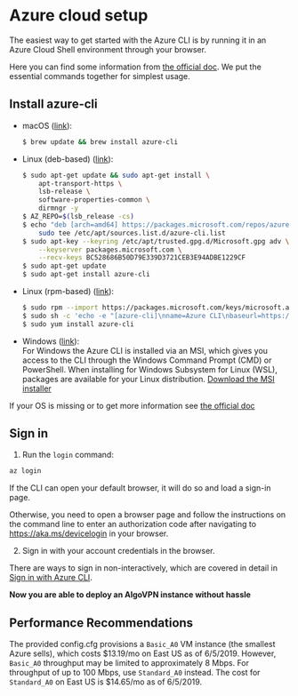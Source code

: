 # Azure cloud setup

The easiest way to get started with the Azure CLI is by running it in an Azure Cloud Shell environment through your browser.  

Here you can find some information from [the official doc](https://docs.microsoft.com/en-us/cli/azure/get-started-with-azure-cli?view=azure-cli-latest). We put the essential commands together for simplest usage.

## Install azure-cli

- macOS ([link](https://docs.microsoft.com/en-us/cli/azure/install-azure-cli-macos?view=azure-cli-latest)):
  ```bash
  $ brew update && brew install azure-cli
  ```

- Linux (deb-based) ([link](https://docs.microsoft.com/en-us/cli/azure/install-azure-cli-apt?view=azure-cli-latest)):
  ```bash
  $ sudo apt-get update && sudo apt-get install \
      apt-transport-https \
      lsb-release \
      software-properties-common \
      dirmngr -y
  $ AZ_REPO=$(lsb_release -cs)
  $ echo "deb [arch=amd64] https://packages.microsoft.com/repos/azure-cli/ $AZ_REPO main" | \
      sudo tee /etc/apt/sources.list.d/azure-cli.list
  $ sudo apt-key --keyring /etc/apt/trusted.gpg.d/Microsoft.gpg adv \
      --keyserver packages.microsoft.com \
      --recv-keys BC528686B50D79E339D3721CEB3E94ADBE1229CF
  $ sudo apt-get update
  $ sudo apt-get install azure-cli
  ```

- Linux (rpm-based) ([link](https://docs.microsoft.com/en-us/cli/azure/install-azure-cli-yum?view=azure-cli-latest)):
  ```bash
  $ sudo rpm --import https://packages.microsoft.com/keys/microsoft.asc
  $ sudo sh -c 'echo -e "[azure-cli]\nname=Azure CLI\nbaseurl=https://packages.microsoft.com/yumrepos/azure-cli\nenabled=1\ngpgcheck=1\ngpgkey=https://packages.microsoft.com/keys/microsoft.asc" > /etc/yum.repos.d/azure-cli.repo'
  $ sudo yum install azure-cli
  ```

- Windows ([link](https://docs.microsoft.com/en-us/cli/azure/install-azure-cli-windows?view=azure-cli-latest)):  
  For Windows the Azure CLI is installed via an MSI, which gives you access to the CLI through the Windows Command Prompt (CMD) or PowerShell. When installing for Windows Subsystem for Linux (WSL), packages are available for your Linux distribution. [Download the MSI installer](https://aka.ms/installazurecliwindows)

If your OS is missing or to get more information see [the official doc](https://docs.microsoft.com/en-us/cli/azure/install-azure-cli?view=azure-cli-latest)


## Sign in

1. Run the `login` command:
```bash
az login
```  

  If the CLI can open your default browser, it will do so and load a sign-in page.

  Otherwise, you need to open a browser page and follow the instructions on the command line to enter an authorization code after navigating to https://aka.ms/devicelogin in your browser.

2. Sign in with your account credentials in the browser.

There are ways to sign in non-interactively, which are covered in detail in [Sign in with Azure CLI](https://docs.microsoft.com/en-us/cli/azure/authenticate-azure-cli?view=azure-cli-latest).


**Now you are able to deploy an AlgoVPN instance without hassle**

## Performance Recommendations

The provided config.cfg provisions a `Basic_A0` VM instance (the smallest Azure sells), which costs $13.19/mo on East US as of 6/5/2019. However, `Basic_A0` throughput may be limited to approximately 8 Mbps. For throughput of up to 100 Mbps, use `Standard_A0` instead. The cost for `Standard_A0` on East US is $14.65/mo as of 6/5/2019.
